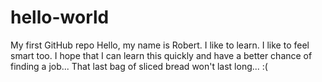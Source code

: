 # hello-world
My first GitHub repo
Hello, my name is Robert. I like to learn. I like to feel smart too.
I hope that I can learn this quickly and have a better chance of finding a job...
That last bag of sliced bread won't last long... :(

